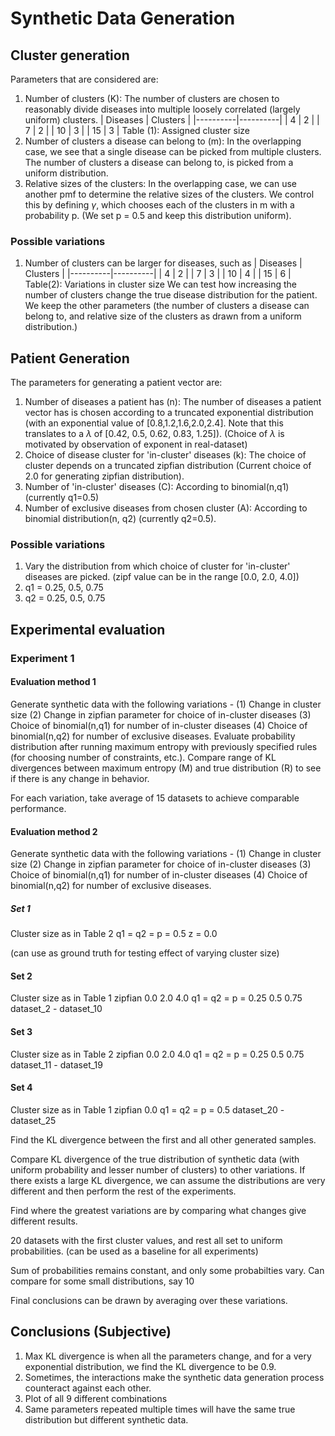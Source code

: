 # Synthetic Data Generation 

## Cluster generation 
Parameters that are considered are: 
1. Number of clusters (K): The number of clusters are chosen to reasonably divide diseases into multiple loosely correlated (largely uniform) clusters. 
| Diseases | Clusters |
|----------|----------|
| 4        | 2        |
| 7        | 2        |
| 10 	   | 3        |
| 15       | 3        |
Table (1): Assigned cluster size 
2. Number of clusters a disease can belong to (m): 
In the overlapping case, we see that a single disease can be picked from multiple clusters. The number of clusters a disease can belong to, is picked from a uniform distribution. 
3. Relative sizes of the clusters:
In the overlapping case, we can use another pmf to determine the relative sizes of the clusters. We control this by defining $\gamma$, which chooses each of the clusters in m with a probability p. (We set p = 0.5 and keep this distribution uniform). 

### Possible variations 
1. Number of clusters can be larger for diseases, such as 
| Diseases | Clusters |
|----------|----------|
| 4        | 2        |
| 7        | 3        |
| 10       | 4        |
| 15       | 6        |
Table(2): Variations in cluster size
We can test how increasing the number of clusters change the true disease distribution for the patient. We keep the other parameters (the number of clusters a disease can belong to, and relative size of the clusters as drawn from a uniform distribution.) 

## Patient Generation 
The parameters for generating a patient vector are:
1. Number of diseases a patient has (n): The number of diseases a patient vector has is chosen according to a truncated exponential distribution (with an exponential value of [0.8,1.2,1.6,2.0,2.4]. Note that this translates to a $\lambda$ of [0.42, 0.5, 0.62, 0.83, 1.25]). (Choice of $\lambda$ is motivated by observation of exponent in real-dataset) 
2. Choice of disease cluster for 'in-cluster' diseases (k): The choice of cluster depends on a truncated zipfian distribution (Current choice of 2.0 for generating zipfian distribution). 
3. Number of 'in-cluster' diseases (C): According to binomial(n,q1) (currently q1=0.5)
4. Number of exclusive diseases from chosen cluster (A): According to binomial distribution(n, q2) (currently q2=0.5). 

### Possible variations
1. Vary the distribution from which choice of cluster for 'in-cluster' diseases are picked. (zipf value can be in the range [0.0, 2.0, 4.0])
2. q1 = 0.25, 0.5, 0.75
3. q2 = 0.25, 0.5, 0.75

## Experimental evaluation
### Experiment 1

#### Evaluation method 1
Generate synthetic data with the following variations - (1) Change in cluster size (2) Change in zipfian parameter for choice of in-cluster diseases (3) Choice of binomial(n,q1) for number of in-cluster diseases (4) Choice of binomial(n,q2) for number of exclusive diseases. 
Evaluate probability distribution after running maximum entropy with previously specified rules (for choosing number of constraints, etc.). Compare range of KL divergences between maximum entropy (M) and true distribution (R) to see if there is any change in behavior. 

For each variation, take average of 15 datasets to achieve comparable performance. 

#### Evaluation method 2
Generate synthetic data with the following variations - (1) Change in cluster size (2) Change in zipfian parameter for choice of in-cluster diseases (3) Choice of binomial(n,q1) for number of in-cluster diseases (4) Choice of binomial(n,q2) for number of exclusive diseases. 

##### Set 1
Cluster size as in Table 2 
q1 = q2 = p = 0.5 
z = 0.0 

(can use as ground truth for testing effect of varying cluster size)

#### Set 2
Cluster size as in Table 1
zipfian 0.0 2.0 4.0 
q1 = q2 = p = 0.25 0.5 0.75 
dataset_2 - dataset_10

#### Set 3
Cluster size as in Table 2
zipfian 0.0 2.0 4.0 
q1 = q2 = p = 0.25 0.5 0.75 
dataset_11 - dataset_19

#### Set 4
Cluster size as in Table 1
zipfian 0.0 
q1 = q2 = p = 0.5
dataset_20 - dataset_25

Find the KL divergence between the first and all other generated samples. 

Compare KL divergence of the true distribution of synthetic data (with uniform probability and lesser number of clusters) to other variations. If there exists a large KL divergence, we can assume the distributions are very different and then perform the rest of the experiments. 

Find where the greatest variations are by comparing what changes give different results. 

20 datasets with the first cluster values, and rest all set to uniform probabilities. (can be used as a baseline for all experiments)

Sum of probabilities remains constant, and only some probabilties vary. Can compare for some small distributions, say 10 

Final conclusions can be drawn by averaging over these variations.

## Conclusions (Subjective)
1. Max KL divergence is when all the parameters change, and for a very exponential distribution, we find the KL divergence to be 0.9. 
2. Sometimes, the interactions make the synthetic data generation process counteract against each other. 
3. Plot of all 9 different combinations 
4. Same parameters repeated multiple times will have the same true distribution but different synthetic data.  


